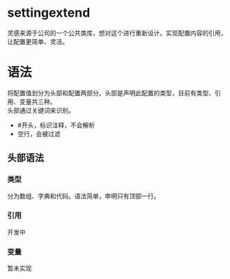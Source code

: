 # settingextend
灵感来源于公司的一个公共类库，想对这个进行重新设计。实现配置内容的引用，让配置更简单、灵活。

# 语法
将配置值划分为头部和配置两部分。头部是声明此配置的类型，目前有类型、引用、变量共三种。<br/>
头部通过关键词来识别。
- #开头，标识注释，不会解析
- 空行，会被过滤
## 头部语法
### 类型
分为数组、字典和代码。语法简单，申明只有顶部一行。
### 引用
开发中
### 变量
暂未实现